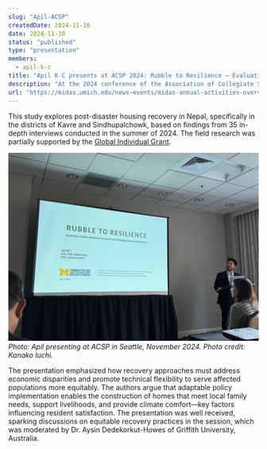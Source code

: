 ```yaml
---
slug: "Apil-ACSP"
createdDate: 2024-11-16
date: 2024-11-10
status: "published"
type: "presentation"
members: 
  - apil-k-c
title: "Apil K C presents at ACSP 2024: Rubble to Resilience – Evaluating Resident Satisfaction in Nepal's Post-Earthquake Housing Reconstruction"
description: "At the 2024 conference of the Association of Collegiate Schools of Planning (ACSP) in Seattle, Apil K.C. presented research titled 'Rubble to Resilience: Evaluating Resident Satisfaction in Nepal's Post-Earthquake Housing Reconstruction.' co-authored with Dr. Sabine Loos and Dr. Larissa Larsen. "
url: "https://midas.umich.edu/news-events/midas-annual-activities-overview/"
---
```


This study explores post-disaster housing recovery in Nepal, specifically in the districts of Kavre and Sindhupalchowk, based on findings from 35 in-depth interviews conducted in the summer of 2024. The field research was partially supported by the [Global Individual Grant](https://ii.umich.edu/ii/funding/iisf/global-individual-grants.html). 


![](./apil-acsp-2024.jpeg)
<em> Photo: Apil presenting at ACSP in Seattle, November 2024. Photo credit: Kanako Iuchi.</em>

The presentation emphasized how recovery approaches must address economic disparities and promote technical flexibility to serve affected populations more equitably. The authors argue that adaptable policy implementation enables the construction of homes that meet local family needs, support livelihoods, and provide climate comfort—key factors influencing resident satisfaction. The presentation was well received, sparking discussions on equitable recovery practices in the session, which was moderated by Dr. Aysin Dedekorkut-Howes of Griffith University, Australia.